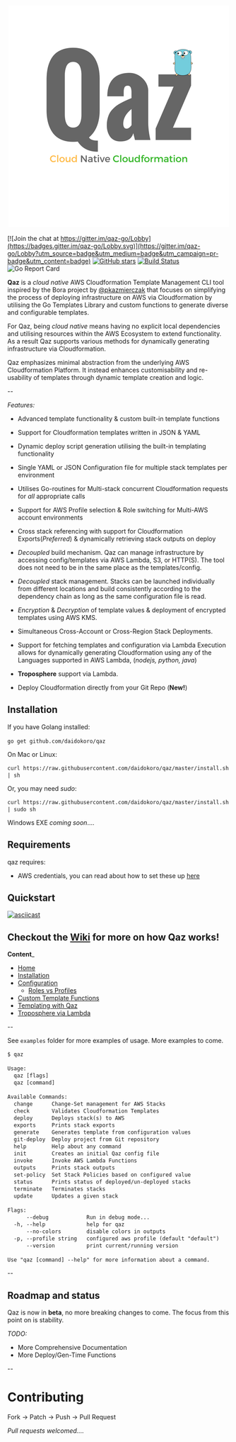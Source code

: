  <p align="center">
  <img src="images/qaz.png">
</p>

[![Join the chat at https://gitter.im/qaz-go/Lobby](https://badges.gitter.im/qaz-go/Lobby.svg)](https://gitter.im/qaz-go/Lobby?utm_source=badge&utm_medium=badge&utm_campaign=pr-badge&utm_content=badge)
[![GitHub stars](https://img.shields.io/github/stars/daidokoro/qaz.svg)](https://github.com/daidokoro/qaz/stargazers)
[![Build Status](https://travis-ci.org/daidokoro/qaz.svg)](https://travis-ci.org/daidokoro/qaz)
![Go Report Card](https://goreportcard.com/badge/github.com/daidokoro/qaz)


__Qaz__ is a _cloud native_ AWS Cloudformation Template Management CLI tool inspired by the Bora project by [@pkazmierczak](https://github.com/pkazmierczak) that focuses on simplifying the process of deploying infrastructure on AWS via Cloudformation by utilising the Go Templates Library and custom functions to generate diverse and configurable templates.

For Qaz, being _cloud native_ means having no explicit local dependencies and utilising resources within the AWS Ecosystem to extend functionality. As a result Qaz supports various methods for dynamically generating infrastructure via Cloudformation.

Qaz emphasizes minimal abstraction from the underlying AWS Cloudformation Platform. It instead enhances customisability and re-usability of templates through dynamic template creation and logic.

--

*Features:*

- Advanced template functionality & custom built-in template functions

- Support for Cloudformation templates written in JSON & YAML

- Dynamic deploy script generation utilising the built-in templating functionality

- Single YAML or JSON Configuration file for multiple stack templates per environment

- Utilises Go-routines for Multi-stack concurrent Cloudformation requests for *all* appropriate calls

- Support for AWS Profile selection & Role switching for Multi-AWS account environments

- Cross stack referencing with support for Cloudformation Exports(_Preferred_) & dynamically retrieving stack outputs on deploy

- *Decoupled* build mechanism. Qaz can manage infrastructure by accessing config/templates via AWS Lambda, S3, or HTTP(S). The tool does not need to be in the same place as the templates/config.

- *Decoupled* stack management. Stacks can be launched individually from different locations and build consistently according to the dependency chain as long as the same configuration file is read.

- *Encryption* & *Decryption* of template values & deployment of encrypted templates using AWS KMS.

- Simultaneous Cross-Account or Cross-Region Stack Deployments.

- Support for fetching templates and configuration via Lambda Execution allows for dynamically generating Cloudformation using any of the Languages supported in AWS Lambda, (_nodejs, python, java_)
- __Troposphere__ support via Lambda.
- Deploy Cloudformation directly from your Git Repo (__New!__)


## Installation

If you have Golang installed:

`go get github.com/daidokoro/qaz`

On Mac or Linux:

```
curl https://raw.githubusercontent.com/daidokoro/qaz/master/install.sh | sh
```

Or, you may need _sudo_:

```
curl https://raw.githubusercontent.com/daidokoro/qaz/master/install.sh | sudo sh
```

Windows EXE _coming soon_....

## Requirements
qaz requires:

- AWS credentials, you can read about how to set these up [here](http://blogs.aws.amazon.com/security/post/Tx3D6U6WSFGOK2H/A-New-and-Standardized-Way-to-Manage-Credentials-in-the-AWS-SDKs)

## Quickstart

[![asciicast](https://asciinema.org/a/bbuegywnih0x1r35epfdotrv5.png)](https://asciinema.org/a/bbuegywnih0x1r35epfdotrv5?speed=2)

## Checkout the [Wiki](https://github.com/daidokoro/qaz/wiki) for more on how Qaz works!

__Content___

- [Home](https://github.com/daidokoro/qaz/wiki)
- [Installation](https://github.com/daidokoro/qaz/wiki/Install)
- [Configuration](https://github.com/daidokoro/qaz/wiki/Config)
  - [Roles vs Profiles](https://github.com/daidokoro/qaz/wiki/Roles-vs-Profiles)
- [Custom Template Functions](https://github.com/daidokoro/qaz/wiki/Custom-Function)
- [Templating with Qaz](https://github.com/daidokoro/qaz/wiki/Templates)
- [Troposphere via Lambda](https://github.com/daidokoro/qaz/wiki/Troposphere)



--

See `examples` folder for more examples of usage. More examples to come.

```
$ qaz

Usage:
  qaz [flags]
  qaz [command]

Available Commands:
  change      Change-Set management for AWS Stacks
  check       Validates Cloudformation Templates
  deploy      Deploys stack(s) to AWS
  exports     Prints stack exports
  generate    Generates template from configuration values
  git-deploy  Deploy project from Git repository
  help        Help about any command
  init        Creates an initial Qaz config file
  invoke      Invoke AWS Lambda Functions
  outputs     Prints stack outputs
  set-policy  Set Stack Policies based on configured value
  status      Prints status of deployed/un-deployed stacks
  terminate   Terminates stacks
  update      Updates a given stack

Flags:
      --debug            Run in debug mode...
  -h, --help             help for qaz
      --no-colors        disable colors in outputs
  -p, --profile string   configured aws profile (default "default")
      --version          print current/running version

Use "qaz [command] --help" for more information about a command.

```

--
## Roadmap and status
Qaz is now in __beta__, no more breaking changes to come. The focus from this point on is stability.

*TODO:*

- More Comprehensive Documentation
- More Deploy/Gen-Time Functions

--

# Contributing

Fork -> Patch -> Push -> Pull Request

_Pull requests welcomed...._

